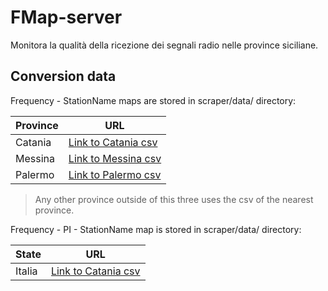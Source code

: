 # FMap-server
Monitora la qualità della ricezione dei segnali radio nelle province siciliane. 



## Conversion data

Frequency - StationName maps are stored in scraper/data/ directory: 

| Province | URL                                                          |
| -------- | ------------------------------------------------------------ |
| Catania  | [Link to Catania csv](https://github.com/triglie/FMap-server/blob/main/scrapers/data/fm-station-map-catania.csv) |
| Messina  | [Link to Messina csv](https://github.com/triglie/FMap-server/blob/main/scrapers/data/fm-station-map-messina.csv) |
| Palermo  | [Link to Palermo csv](https://github.com/triglie/FMap-server/blob/main/scrapers/data/fm-station-map-palermo.csv) |

> Any other province outside of this three uses the csv of the nearest province. 

Frequency - PI - StationName map is stored in scraper/data/ directory: 

| State    | URL                                                          |
| -------- | ------------------------------------------------------------ |
| Italia   | [Link to Catania csv](https://github.com/triglie/FMap-server/blob/main/scrapers/data/complete-pi-station-map.csv) |
